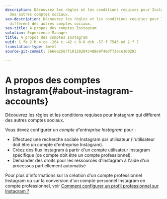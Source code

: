 ```yaml
---
description: Découvrez les règles et les conditions requises pour Instagram qui diffèrent
  des autres comptes sociaux.
seo-description: Découvrez les règles et les conditions requises pour Instagram qui
  diffèrent des autres comptes sociaux.
seo-title: A propos des comptes Instagram
solution: Experience Manager
title: A propos des comptes Instagram
uuid: 1 fa 2 b 4 ca -264 c -42 c 8-8 dcb -57 f 7543 ed 2 f 7
translation-type: tm+mt
source-git-commit: 566ea2587f101202045488e9f4edf73ece100293

---
```



# A propos des comptes Instagram{#about-instagram-accounts}

Découvrez les règles et les conditions requises pour Instagram qui diffèrent des autres comptes sociaux.

Vous devez configurer un *compte d'entreprise Instagram* pour :

* Effectuez une recherche sociale Instagram par utilisateur (l'utilisateur doit être un compte d'entreprise Instagram).
* Créez des flux Instagram à partir d'un compte utilisateur Instagram spécifique (ce compte doit être un compte professionnel).
* Demander des droits pour les ressources d'Instagram à l'aide d'un processus partiellement automatisé

Pour plus d'informations sur la création d'un compte professionnel Instagram ou sur la conversion d'un compte personnel Instagram en compte professionnel, voir [Comment configurer un profil professionnel sur Instagram ?](https://www.facebook.com/help/502981923235522)
